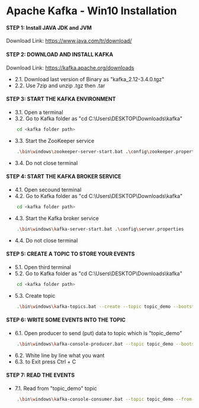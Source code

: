 
# Apache Kafka - Win10 Installation

#### STEP 1: Install JAVA JDK and JVM
Download Link: https://www.java.com/tr/download/

#### STEP 2: DOWNLOAD AND INSTALL KAFKA
Download Link: https://kafka.apache.org/downloads
- 2.1. Download last version of Binary as "kafka_2.12-3.4.0.tgz"
- 2.2. Use 7zip and unzip .tgz then .tar 

#### STEP 3: START THE KAFKA ENVIRONMENT
- 3.1. Open a terminal
- 3.2. Go to Kafka folder as "cd C:\Users\DESKTOP\Downloads\kafka"
```bash
	cd <kafka folder path>
```
- 3.3. Start the ZooKeeper service
```bash
	.\bin\windows\zookeeper-server-start.bat .\config\zookeeper.properties
```
- 3.4. Do not close terminal
	
#### STEP 4: START THE KAFKA BROKER SERVICE
- 4.1. Open secound terminal
- 4.2. Go to Kafka folder  as "cd C:\Users\DESKTOP\Downloads\kafka"
```bash
	cd <kafka folder path>
```
- 4.3. Start the Kafka broker service
```bash
	.\bin\windows\kafka-server-start.bat .\config\server.properties
```
- 4.4. Do not close terminal

#### STEP 5: CREATE A TOPIC TO STORE YOUR EVENTS
- 5.1. Open third terminal
- 5.2. Go to Kafka folder  as "cd C:\Users\DESKTOP\Downloads\kafka"
```bash
	cd <kafka folder path>
```
- 5.3. Create topic
```bash
	.\bin\windows\kafka-topics.bat --create --topic topic_demo --bootstrap-server localhost:9092
```

#### STEP 6: WRITE SOME EVENTS INTO THE TOPIC
- 6.1. Open producer to send (put) data to topic which is "topic_demo" 
```bash
	.\bin\windows\kafka-console-producer.bat --topic topic_demo --bootstrap-server localhost:9092
```
- 6.2. White line by line what you want
- 6.3. to Exit press Ctrl + C

#### STEP 7:  READ THE EVENTS
- 7.1. Read from "topic_demo" topic
```bash
	.\bin\windows\kafka-console-consumer.bat --topic topic_demo --from-beginning --bootstrap-server localhost:9092
```


